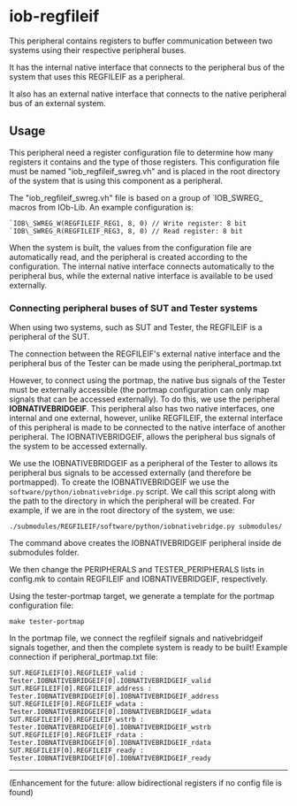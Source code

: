 # iob-regfileif

This peripheral contains registers to buffer communication between two systems using their respective peripheral buses.

It has the internal native interface that connects to the peripheral bus of the system that uses this REGFILEIF as a peripheral.

It also has an external native interface that connects to the native peripheral bus of an external system.

## Usage

This peripheral need a register configuration file to determine how many registers it contains and the type of those registers.
This configuration file must be named "iob\_regfileif\_swreg.vh" and is placed in the root directory of the system that is using this component as a peripheral.

The "iob\_regfileif\_swreg.vh" file is based on a group of \`IOB\_SWREG_ macros from IOb-Lib. An example configuration is:
```
`IOB\_SWREG_W(REGFILEIF_REG1, 8, 0) // Write register: 8 bit
`IOB\_SWREG_R(REGFILEIF_REG3, 8, 0) // Read register: 8 bit
```

When the system is built, the values from the configuration file are automatically read, and the peripheral is created according to the configuration.
The internal native interface connects automatically to the peripheral bus, while the external native interface is available to be used externally.

### Connecting peripheral buses of SUT and Tester systems

When using two systems, such as SUT and Tester, the REGFILEIF is a peripheral of the SUT.

The connection between the REGFILEIF's external native interface and the peripheral bus of the Tester can be made using the peripheral\_portmap.txt

However, to connect using the portmap, the native bus signals of the Tester must be externally accessible (the portmap configuration can only map signals that can be accessed externally).
To do this, we use the peripheral **IOBNATIVEBRIDGEIF**. This peripheral also has two native interfaces, one internal and one external, however, unlike REGFILEIF, the external interface of this peripheral is made to be connected to the native interface of another peripheral. The IOBNATIVEBRIDGEIF, allows the peripheral bus signals of the system to be accessed externally.

We use the IOBNATIVEBRIDGEIF as a peripheral of the Tester to allows its peripheral bus signals to be accessed externally (and therefore be portmapped).
To create the IOBNATIVEBRIDGEIF we use the `software/python/iobnativebridge.py` script. We call this script along with the path to the directory in which the peripheral will be created.
For example, if we are in the root directory of the system, we use:
```
./submodules/REGFILEIF/software/python/iobnativebridge.py submodules/
```
The command above creates the IOBNATIVEBRIDGEIF peripheral inside de submodules folder.

We then change the PERIPHERALS and TESTER\_PERIPHERALS lists in config.mk to contain REGFILEIF and IOBNATIVEBRIDGEIF, respectively.

Using the tester-portmap target, we generate a template for the portmap configuration file:
```
make tester-portmap
```

In the portmap file, we connect the regfileif signals and nativebridgeif signals together, and then the complete system is ready to be built!
Example connection if peripheral\_portmap.txt file:
```
SUT.REGFILEIF[0].REGFILEIF_valid : Tester.IOBNATIVEBRIDGEIF[0].IOBNATIVEBRIDGEIF_valid
SUT.REGFILEIF[0].REGFILEIF_address : Tester.IOBNATIVEBRIDGEIF[0].IOBNATIVEBRIDGEIF_address
SUT.REGFILEIF[0].REGFILEIF_wdata : Tester.IOBNATIVEBRIDGEIF[0].IOBNATIVEBRIDGEIF_wdata
SUT.REGFILEIF[0].REGFILEIF_wstrb : Tester.IOBNATIVEBRIDGEIF[0].IOBNATIVEBRIDGEIF_wstrb
SUT.REGFILEIF[0].REGFILEIF_rdata : Tester.IOBNATIVEBRIDGEIF[0].IOBNATIVEBRIDGEIF_rdata
SUT.REGFILEIF[0].REGFILEIF_ready : Tester.IOBNATIVEBRIDGEIF[0].IOBNATIVEBRIDGEIF_ready
```

---

(Enhancement for the future: allow bidirectional registers if no config file is found)
